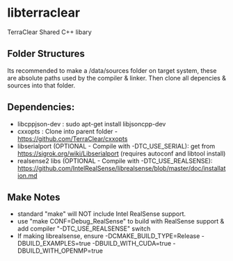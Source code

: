 # libterraclear

TerraClear Shared C++ libary

Folder Structures
------------------
Its recommended to make a /data/sources folder on target system, these are absolute paths
used by the compiler & linker. Then clone all depencies & sources into that folder.

Dependencies:
----------------
- libcppjson-dev :  sudo apt-get install libjsoncpp-dev
- cxxopts : Clone into parent folder - https://github.com/TerraClear/cxxopts
- libserialport (OPTIONAL - Compile with -DTC_USE_SERIAL): get from https://sigrok.org/wiki/Libserialport (requires autoconf and libtool install)
- realsense2 libs  (OPTIONAL - Compile with -DTC_USE_REALSENSE): https://github.com/IntelRealSense/librealsense/blob/master/doc/installation.md

Make Notes
----------
- standard "make" will NOT include Intel RealSense support.
- use "make CONF=Debug_RealSense" to build with RealSense support & add compiler "-DTC_USE_REALSENSE" switch 
- If making librealsense, ensure -DCMAKE_BUILD_TYPE=Release -DBUILD_EXAMPLES=true -DBUILD_WITH_CUDA=true -DBUILD_WITH_OPENMP=true

